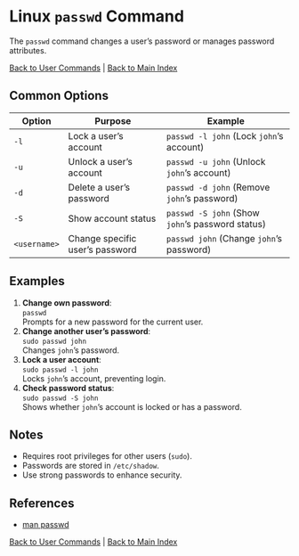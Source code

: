 # Linux `passwd` Command

The `passwd` command changes a user’s password or manages password attributes.

[Back to User Commands](../user.md) | [Back to Main Index](../../README.md)

## Common Options

| Option | Purpose | Example |
|--------|---------|---------|
| `-l` | Lock a user’s account | `passwd -l john` (Lock `john`’s account) |
| `-u` | Unlock a user’s account | `passwd -u john` (Unlock `john`’s account) |
| `-d` | Delete a user’s password | `passwd -d john` (Remove `john`’s password) |
| `-S` | Show account status | `passwd -S john` (Show `john`’s password status) |
| `<username>` | Change specific user’s password | `passwd john` (Change `john`’s password) |

## Examples
1. **Change own password**:  
   `passwd`  
   Prompts for a new password for the current user.
2. **Change another user’s password**:  
   `sudo passwd john`  
   Changes `john`’s password.
3. **Lock a user account**:  
   `sudo passwd -l john`  
   Locks `john`’s account, preventing login.
4. **Check password status**:  
   `sudo passwd -S john`  
   Shows whether `john`’s account is locked or has a password.

## Notes
- Requires root privileges for other users (`sudo`).
- Passwords are stored in `/etc/shadow`.
- Use strong passwords to enhance security.

## References
- [man passwd](https://man7.org/linux/man-pages/man1/passwd.1.html)

[Back to User Commands](../user.md) | [Back to Main Index](../../README.md)
